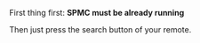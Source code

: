 First thing first: **SPMC must be already running**

Then just press the search button of your remote.